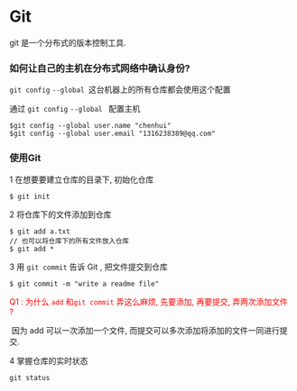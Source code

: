 # Git

git 是一个分布式的版本控制工具.

### 如何让自己的主机在分布式网络中确认身份?

```git config```   ```--global ```这台机器上的所有仓库都会使用这个配置

通过 ```git config```   ```--global ``` 配置主机

```shell
$git config --global user.name "chenhui"
$git config --global user.email "1316238389@qq.com"
```

### 使用Git

1 在想要要建立仓库的目录下, 初始化仓库

```shell
$ git init
```

2 将仓库下的文件添加到仓库

```shell
$ git add a.txt 
// 也可以将仓库下的所有文件放入仓库 
$ git add *
```

3 用 ```git commit``` 告诉 Git , 把文件提交到仓库

```shell
$ git commit -m "write a readme file"
```

<font color="red">Q1 : 为什么 ```add``` 和```git commit``` 弄这么麻烦, 先要添加, 再要提交, 弄两次添加文件 ? </font>

​	因为 add 可以一次添加一个文件, 而提交可以多次添加将添加的文件一同进行提交.

4 掌握仓库的实时状态

```shell
git status
```



